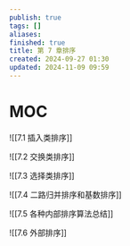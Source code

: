 ```yaml
---
publish: true
tags: []
aliases: 
finished: true
title: 第 7 章排序
created: 2024-09-27 01:30
updated: 2024-11-09 09:59
---
```


# MOC

![[7.1 插入类排序]]

![[7.2 交换类排序]]

![[7.3 选择类排序]]

![[7.4 二路归并排序和基数排序]]

![[7.5 各种内部排序算法总结]]

![[7.6 外部排序]]